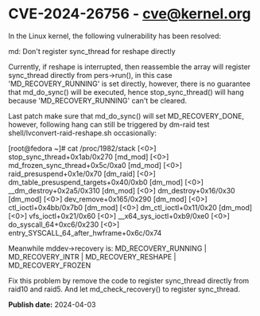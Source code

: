# CVE-2024-26756 - cve@kernel.org

In the Linux kernel, the following vulnerability has been resolved:

md: Don't register sync_thread for reshape directly

Currently, if reshape is interrupted, then reassemble the array will
register sync_thread directly from pers->run(), in this case
'MD_RECOVERY_RUNNING' is set directly, however, there is no guarantee
that md_do_sync() will be executed, hence stop_sync_thread() will hang
because 'MD_RECOVERY_RUNNING' can't be cleared.

Last patch make sure that md_do_sync() will set MD_RECOVERY_DONE,
however, following hang can still be triggered by dm-raid test
shell/lvconvert-raid-reshape.sh occasionally:

[root@fedora ~]# cat /proc/1982/stack
[<0>] stop_sync_thread+0x1ab/0x270 [md_mod]
[<0>] md_frozen_sync_thread+0x5c/0xa0 [md_mod]
[<0>] raid_presuspend+0x1e/0x70 [dm_raid]
[<0>] dm_table_presuspend_targets+0x40/0xb0 [dm_mod]
[<0>] __dm_destroy+0x2a5/0x310 [dm_mod]
[<0>] dm_destroy+0x16/0x30 [dm_mod]
[<0>] dev_remove+0x165/0x290 [dm_mod]
[<0>] ctl_ioctl+0x4bb/0x7b0 [dm_mod]
[<0>] dm_ctl_ioctl+0x11/0x20 [dm_mod]
[<0>] vfs_ioctl+0x21/0x60
[<0>] __x64_sys_ioctl+0xb9/0xe0
[<0>] do_syscall_64+0xc6/0x230
[<0>] entry_SYSCALL_64_after_hwframe+0x6c/0x74

Meanwhile mddev->recovery is:
MD_RECOVERY_RUNNING |
MD_RECOVERY_INTR |
MD_RECOVERY_RESHAPE |
MD_RECOVERY_FROZEN

Fix this problem by remove the code to register sync_thread directly
from raid10 and raid5. And let md_check_recovery() to register
sync_thread.

**Publish date:** 2024-04-03
